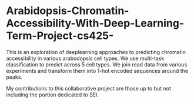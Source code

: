 # Arabidopsis-Chromatin-Accessibility-With-Deep-Learning-Term-Project-cs425-

This is an exploration of deeplearning approaches to predicting chromatin accessibility in various arabodopsis cell types.
We use multi-task classification to predict across 5 cell types. We join read data from various experiments and transform them into 1-hot encoded sequences around the peaks.

My contributions to this collaborative project are those up to but not including the portion dedicated to SEI.
